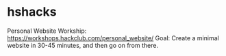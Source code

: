# hshacks

Personal Website Workship: https://workshops.hackclub.com/personal_website/
Goal: Create a minimal website in 30-45 minutes, and then go on from there. 
